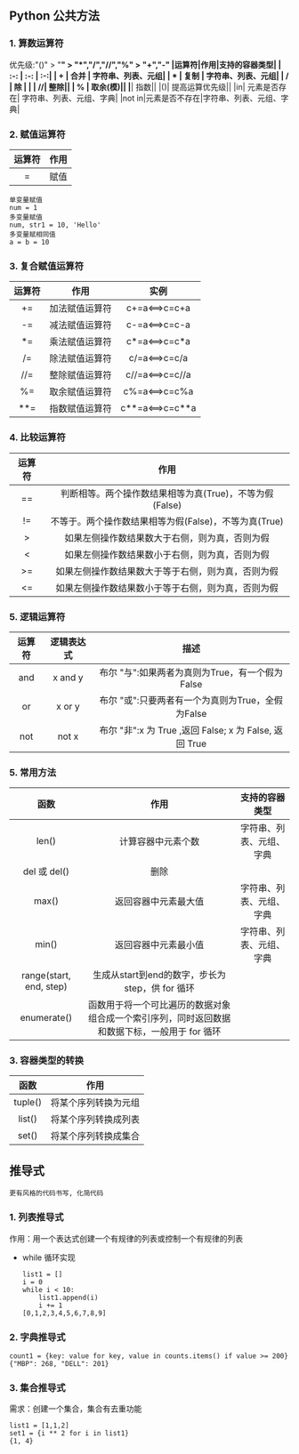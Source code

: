 ## Python 公共方法

### 1. 算数运算符
优先级:"()" > "**" > "*","/","//","%" > "+","-"
|运算符|作用|支持的容器类型|
| :-: | :-: | :-:|
| + | 合并 | 字符串、列表、元组|
| * | 复制 | 字符串、列表、元组|
| / | 除   | |
| //| 整除||
| % | 取余(模)||
|**| 指数||
|()| 提高运算优先级||
|in| 元素是否存在| 字符串、列表、元组、字典|
|not in|元素是否不存在|字符串、列表、元组、字典|

### 2. 赋值运算符

|运算符|作用|
| :-: | :-: |
| = | 赋值|
```
单变量赋值
num = 1
多变量赋值
num, str1 = 10, 'Hello'    
多变量赋相同值
a = b = 10
```
### 3. 复合赋值运算符

|运算符|作用| 实例 |
| :-: | :-: | :-: |
|+=|加法赋值运算符|c+=a<==>c=c+a|
|-=|减法赋值运算符|c-=a<==>c=c-a|
|*=|乘法赋值运算符|c*=a<==>c=c*a|
|/=|除法赋值运算符|c/=a<==>c=c/a|
|//=|整除赋值运算符|c//=a<==>c=c//a|
|%=|取余赋值运算符|c%=a<==>c=c%a|
|**=|指数赋值运算符|c**=a<==>c=c**a|
### 4. 比较运算符
|运算符|作用|
|:-:|:-:|
|==|判断相等。两个操作数结果相等为真(True)，不等为假(False)|
|!=|不等于。两个操作数结果相等为假(False)，不等为真(True)|
|>|如果左侧操作数结果数大于右侧，则为真，否则为假 |
|<|如果左侧操作数结果数小于右侧，则为真，否则为假 |
|>=|如果左侧操作数结果数大于等于右侧，则为真，否则为假 |
|<=|如果左侧操作数结果数小于等于右侧，则为真，否则为假|
### 5. 逻辑运算符
|运算符|逻辑表达式|描述|
| :-: | :-: | :-: |
|and|x and y|布尔 "与":如果两者为真则为True，有一个假为False|
|or|x or y|布尔 "或":只要两者有一个为真则为True，全假为False|
|not|not x| 布尔 "非":x 为 True ,返回 False; x 为 False, 返回 True|
### 5. 常用方法
|函数|作用|支持的容器类型|
|:-:|:-:|:-:|
|len()|计算容器中元素个数|字符串、列表、元组、字典|
|del 或 del()|删除||
|max()| 返回容器中元素最大值|字符串、列表、元组、字典|
|min()| 返回容器中元素最小值|字符串、列表、元组、字典|
|range(start, end, step)| 生成从start到end的数字，步长为 step，供 for 循环|
|enumerate()|函数用于将一个可比遍历的数据对象组合成一个索引序列，同时返回数据和数据下标，一般用于 for 循环|
### 3. 容器类型的转换
|函数|作用|
|:-:|:-:|
|tuple() | 将某个序列转换为元组|
| list() | 将某个序列转换成列表|
| set()  |  将某个序列转换成集合|

## 推导式
`更有风格的代码书写, 化简代码`
### 1. 列表推导式
作用：用一个表达式创建一个有规律的列表或控制一个有规律的列表
+ while 循环实现
    ```
    list1 = []
    i = 0
    while i < 10:
        list1.append(i)
        i += 1
    [0,1,2,3,4,5,6,7,8,9]
    ```
### 2. 字典推导式

```
count1 = {key: value for key, value in counts.items() if value >= 200}
{"MBP": 268, "DELL": 201}
```
### 3. 集合推导式
需求：创建一个集合，集合有去重功能
```
list1 = [1,1,2]
set1 = {i ** 2 for i in list1}
{1, 4}
```